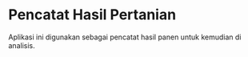 Pencatat Hasil Pertanian
=====================================
Aplikasi ini digunakan sebagai pencatat hasil panen untuk kemudian di analisis.
